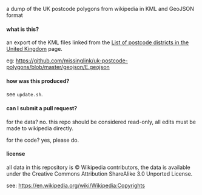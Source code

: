 
a dump of the UK postcode polygons from wikipedia in KML and GeoJSON format

#### what is this?

an export of the KML files linked from the [List of postcode districts in the United Kingdom](https://en.wikipedia.org/w/index.php?title=List_of_postcode_districts_in_the_United_Kingdom) page.

eg: https://github.com/missinglink/uk-postcode-polygons/blob/master/geojson/E.geojson

#### how was this produced?

see `update.sh`.

#### can I submit a pull request?

for the data? no. this repo should be considered read-only, all edits must be made to wikipedia directly.

for the code? yes, please do.

#### license

all data in this repository is © Wikipedia contributors, the data is available under the Creative Commons Attribution ShareAlike 3.0 Unported License.

see: https://en.wikipedia.org/wiki/Wikipedia:Copyrights
